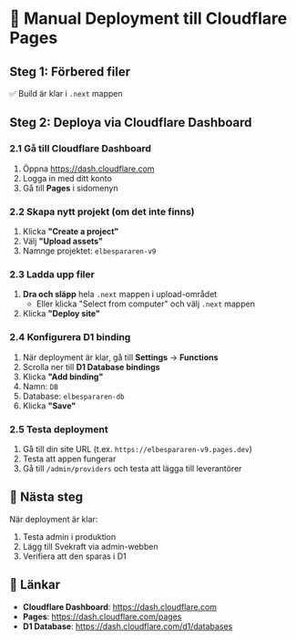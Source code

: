 # 🚀 Manual Deployment till Cloudflare Pages

## Steg 1: Förbered filer
✅ Build är klar i `.next` mappen

## Steg 2: Deploya via Cloudflare Dashboard

### 2.1 Gå till Cloudflare Dashboard
1. Öppna https://dash.cloudflare.com
2. Logga in med ditt konto
3. Gå till **Pages** i sidomenyn

### 2.2 Skapa nytt projekt (om det inte finns)
1. Klicka **"Create a project"**
2. Välj **"Upload assets"**
3. Namnge projektet: `elbespararen-v9`

### 2.3 Ladda upp filer
1. **Dra och släpp** hela `.next` mappen i upload-området
   - Eller klicka "Select from computer" och välj `.next` mappen
2. Klicka **"Deploy site"**

### 2.4 Konfigurera D1 binding
1. När deployment är klar, gå till **Settings** → **Functions**
2. Scrolla ner till **D1 Database bindings**
3. Klicka **"Add binding"**
4. Namn: `DB`
5. Database: `elbespararen-db`
6. Klicka **"Save"**

### 2.5 Testa deployment
1. Gå till din site URL (t.ex. `https://elbespararen-v9.pages.dev`)
2. Testa att appen fungerar
3. Gå till `/admin/providers` och testa att lägga till leverantörer

## 🎯 Nästa steg
När deployment är klar:
1. Testa admin i produktion
2. Lägg till Svekraft via admin-webben
3. Verifiera att den sparas i D1

## 🔗 Länkar
- **Cloudflare Dashboard**: https://dash.cloudflare.com
- **Pages**: https://dash.cloudflare.com/pages
- **D1 Database**: https://dash.cloudflare.com/d1/databases
